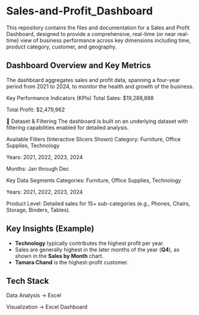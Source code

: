# Sales-and-Profit_Dashboard
This repository contains the files and documentation for a Sales and Profit Dashboard, designed to provide a comprehensive, real-time (or near real-time) view of business performance across key dimensions including time, product category, customer, and geography.

## Dashboard Overview and Key Metrics
The dashboard aggregates sales and profit data, spanning a four-year period from 2021 to 2024, to monitor the health and growth of the business.

Key Performance Indicators (KPIs)
Total Sales: $19,288,888

Total Profit: $2,479,962

📁 Dataset & Filtering
The dashboard is built on an underlying dataset with filtering capabilities enabled for detailed analysis.

Available Filters (Interactive Slicers Shown)
Category: Furniture, Office Supplies, Technology

Years: 2021, 2022, 2023, 2024

Months: Jan through Dec

Key Data Segments
Categories: Furniture, Office Supplies, Technology

Years: 2021, 2022, 2023, 2024

Product Level: Detailed sales for 15+ sub-categories (e.g., Phones, Chairs, Storage, Binders, Tables).

 ## Key Insights (Example)

* **Technology** typically contributes the highest profit per year.
* Sales are generally highest in the later months of the year (**Q4**), as shown in the **Sales by Month** chart.
* **Tamara Chand** is the highest-profit customer.
 
 ## Tech Stack
Data Analysis → Excel

Visualization → Excel Dashboard
